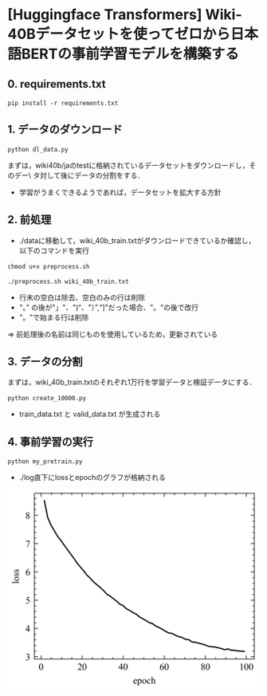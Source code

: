 # [Huggingface Transformers] Wiki-40Bデータセットを使ってゼロから日本語BERTの事前学習モデルを構築する

## 0. requirements.txt
```./
pip install -r requirements.txt
```

## 1. データのダウンロード
```./
python dl_data.py
```

まずは，wiki40b/jaのtestに格納されているデータセットをダウンロードし，そのデー\\
タ対して後にデータの分割をする．
- 学習がうまくできるようであれば，データセットを拡大する方針

## 2. 前処理
- ./dataに移動して，wiki_40b_train.txtがダウンロードできているか確認し，以下のコマンドを実行
```./data
chmod u+x preprocess.sh
```
```./data
./preprocess.sh wiki_40b_train.txt
```
- 行末の空白は除去、空白のみの行は削除
- "。” の後が"」"、")“、"）”,“]"だった場合、"。"の後で改行
- "。"で始まる行は削除

=> 前処理後の名前は同じものを使用しているため，更新されている

## 3. データの分割
まずは，wiki_40b_train.txtのそれぞれ1万行を学習データと検証データにする．
```./data
python create_10000.py
```
- train_data.txt と valid_data.txt が生成される

## 4. 事前学習の実行
```./
python my_pretrain.py
```
- ./log直下にlossとepochのグラフが格納される

![output](/log/output.png) 
